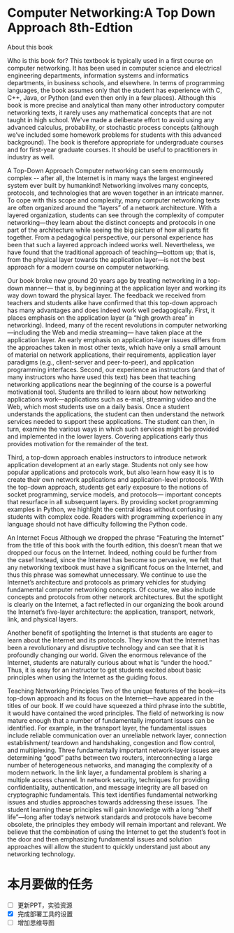 # Computer Networking:A Top Down Approach 8th-Edtion  
About this book



Who is this book for?
This textbook is typically used in a first course on computer networking. It has been used in computer science and electrical engineering departments, information systems and informatics departments, in business schools, and elsewhere. In terms of programming languages, the book assumes only that the student has experience with C, C++, Java, or Python (and even then only in a few places). Although this book is more precise and analytical than many other introductory computer networking texts, it rarely uses any mathematical concepts that are not taught in high school. We've made a deliberate effort to avoid using any advanced calculus, probability, or stochastic process concepts (although we’ve included some homework problems for students with this advanced background). The book is therefore appropriate for undergraduate courses and for first-year graduate courses. It should be useful to practitioners in industry as well.


A Top-Down Approach
Computer networking can seem enormously complex -- after all, the Internet is in many ways the largest engineered system ever built by humankind! Networking involves many concepts, protocols, and technologies that are woven together in an intricate manner. To cope with this scope and complexity, many computer networking texts are often organized around the “layers” of a network architecture. With a layered organization, students can see through the complexity of computer networking—they learn about the distinct concepts and protocols in one part of the architecture while seeing the big picture of how all parts fit together. From a pedagogical perspective, our personal experience has been that such a layered approach indeed works well. Nevertheless, we have found that the traditional approach of teaching—bottom up; that is, from the physical layer towards the application layer—is not the best approach for a modern course on computer networking.

Our book broke new ground 20 years ago by treating networking in a top-down manner— that is, by beginning at the application layer and working its way down toward the physical layer. The feedback we received from teachers and students alike have confirmed that this top-down approach has many advantages and does indeed work well pedagogically. First, it places emphasis on the application layer (a “high growth area” in networking). Indeed, many of the recent revolutions in computer networking—including the Web and media streaming— have taken place at the application layer. An early emphasis on application-layer issues differs from the approaches taken in most other texts, which have only a small amount of material on network applications, their requirements, application layer paradigms (e.g., client-server and peer-to-peer), and application programming interfaces. Second, our experience as instructors (and that of many instructors who have used this text) has been that teaching networking applications near the beginning of the course is a powerful motivational tool. Students are thrilled to learn about how networking applications work—applications such as e-mail, streaming video and the Web, which most students use on a daily basis. Once a student understands the applications, the student can then understand the network services needed to support these applications. The student can then, in turn, examine the various ways in which such services might be provided and implemented in the lower layers. Covering applications early thus provides motivation for the remainder of the text.

Third, a top-down approach enables instructors to introduce network application development at an early stage. Students not only see how popular applications and protocols work, but also learn how easy it is to create their own network applications and application-level protocols. With the top-down approach, students get early exposure to the notions of socket programming, service models, and protocols— important concepts that resurface in all subsequent layers. By providing socket programming examples in Python, we highlight the central ideas without confusing students with complex code. Readers with programming experience in any language should not have difficulty following the Python code.


An Internet Focus
Although we dropped the phrase “Featuring the Internet” from the title of this book with the fourth edition, this doesn’t mean that we dropped our focus on the Internet. Indeed, nothing could be further from the case! Instead, since the Internet has become so pervasive, we felt that any networking textbook must have a significant focus on the Internet, and thus this phrase was somewhat unnecessary. We continue to use the Internet’s architecture and protocols as primary vehicles for studying fundamental computer networking concepts. Of course, we also include concepts and protocols from other network architectures. But the spotlight is clearly on the Internet, a fact reflected in our organizing the book around the Internet’s five-layer architecture: the application, transport, network, link, and physical layers.

Another benefit of spotlighting the Internet is that students are eager to learn about the Internet and its protocols. They know that the Internet has been a revolutionary and disruptive technology and can see that it is profoundly changing our world. Given the enormous relevance of the Internet, students are naturally curious about what is “under the hood.” Thus, it is easy for an instructor to get students excited about basic principles when using the Internet as the guiding focus.


Teaching Networking Principles
Two of the unique features of the book—its top-down approach and its focus on the Internet—have appeared in the titles of our book. If we could have squeezed a third phrase into the subtitle, it would have contained the word principles. The field of networking is now mature enough that a number of fundamentally important issues can be identified. For example, in the transport layer, the fundamental issues include reliable communication over an unreliable network layer, connection establishment/ teardown and handshaking, congestion and flow control, and multiplexing. Three fundamentally important network-layer issues are determining “good” paths between two routers, interconnecting a large number of heterogeneous networks, and managing the complexity of a modern network. In the link layer, a fundamental problem is sharing a multiple access channel. In network security, techniques for providing confidentiality, authentication, and message integrity are all based on cryptographic fundamentals. This text identifies fundamental networking issues and studies approaches towards addressing these issues. The student learning these principles will gain knowledge with a long “shelf life”—long after today’s network standards and protocols have become obsolete, the principles they embody will remain important and relevant. We believe that the combination of using the Internet to get the student’s foot in the door and then emphasizing fundamental issues and solution approaches will allow the student to quickly understand just about any networking technology.

# 本月要做的任务
- [ ] 更新PPT，实验资源
- [x] 完成部署工具的设置
- [ ] 增加思维导图

